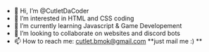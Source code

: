 - 👋 Hi, I’m @CutletDaCoder
- 👀 I’m interested in HTML and CSS coding
- 🌱 I’m currently learning Javascript & Game Developement 
- 💞️ I’m looking to collaborate on websites and discord bots
- 📫 How to reach me: cutlet.bmok@gmail.com **just mail me :) **

<!---
CutletDaCoder/CutletDaCoder is a ✨ special ✨ repository because its `README.md` (this file) appears on your GitHub profile.
You can click the Preview link to take a look at your changes.
--->
